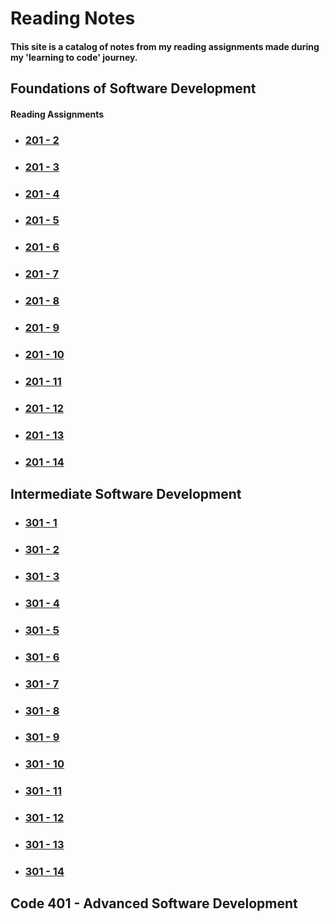 # Reading Notes

#### This site is a catalog of notes from my reading assignments made during my 'learning to code' journey.



## Foundations of Software Development
#### Reading Assignments


* ### [201 - 2](201/RA-02.md)

* ### [201 - 3](201/RA-03.md)

* ### [201 - 4](201/RA-04.md)

* ### [201 - 5](201/RA-05.md)

* ### [201 - 6](201/RA-06.md)

* ### [201 - 7](201/RA-07.md)

* ### [201 - 8](201/RA-08.md)

* ### [201 - 9](201/RA-09.md)

* ### [201 - 10](201/RA-10.md)

* ### [201 - 11](201/RA-11.md)

* ### [201 - 12](201/RA-12.md)

* ### [201 - 13](201/RA-13.md)

* ### [201 - 14](201/RA-14.md)


## Intermediate Software Development
* ### [301 - 1](301/301_RA_01.md)

* ### [301 - 2](301/301_RA_02.md)

* ### [301 - 3](301/301_RA_03.md)

* ### [301 - 4](301/301_RA_04.md)

* ### [301 - 5](301/301_RA_05.md)

* ### [301 - 6](301/301_RA_06.md)

* ### [301 - 7](301/301_RA_07.md)

* ### [301 - 8](301/301_RA_08.md)

* ### [301 - 9](301/301_RA_09.md)

* ### [301 - 10](301/301_RA_10.md)

* ### [301 - 11](301/301_RA_11.md)

* ### [301 - 12](301/301_RA_12.md)

* ### [301 - 13](301/301_RA_13.md)

* ### [301 - 14](301/301_RA_14.md)

## Code 401 - Advanced Software Development




